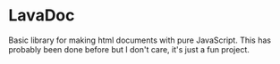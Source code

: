 # LavaDoc
Basic library for making html documents with pure JavaScript. This has probably been done before but I don't care, it's just a fun project.
